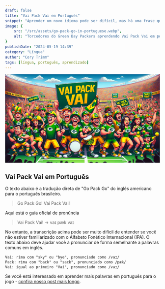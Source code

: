 ```yaml
---
draft: false
title: "Vai Pack Vai em Português"
snippet: "Aprender um novo idioma pode ser difícil, mas há uma frase que você deve saber antes do jogo da NFL em São Paulo."
image: {
    src: "/src/assets/go-pack-go-in-portuguese.webp",
    alt: "Torcedores do Green Bay Packers aprendendo Vai Pack Vai em português"
}
publishDate: "2024-05-19 14:39"
category: "Língua"
author: "Cory Trimm"
tags: [língua, português, aprendizado]
---
```


![Foto de um grupo de torcedores dos Packers torcendo Vai Pack Vai gerada por IA](../../assets/go-pack-go-in-portuguese.webp)

## Vai Pack Vai em Português

O texto abaixo é a tradução direta de "Go Pack Go" do inglês americano para o português brasileiro.

> Go Pack Go!
> Vai Pack Vai!

Aqui está o guia oficial de pronúncia
> Vai Pack Vai! → vaɪ pæk vaɪ

No entanto, a transcrição acima pode ser muito difícil de entender se você não estiver familiarizado com o Alfabeto Fonético Internacional (IPA). O texto abaixo deve ajudar você a pronunciar de forma semelhante a palavras comuns em inglês.

```
Vai: rima com "sky" ou "bye", pronunciado como /vaɪ/
Pack: rima com "back" ou "sack", pronunciado como /pæk/
Vai: igual ao primeiro "Vai", pronunciado como /vaɪ/
```

Se você está interessado em aprender mais palavras em português para o jogo - [confira nosso post mais longo](/blog/brazilian-portuguese-phrases-for-americans/).
